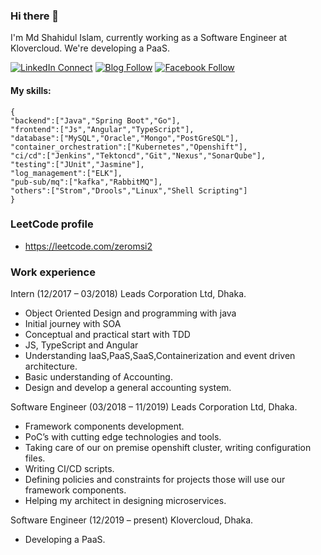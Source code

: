 
### Hi there 👋
I'm Md Shahidul Islam, currently working as a Software Engineer at Klovercloud. We're developing a PaaS.


[![LinkedIn Connect](https://img.shields.io/badge/%20-Connect-black?style=for-the-badge&color=14171A&labelColor=212121&logo=linkedin&logoColor=ffffff)](https://www.linkedin.com/in/shahidul-islams-profile/)  [![Blog Follow](https://img.shields.io/badge/BLOG-Follow-orange?style=for-the-badge&color=212121)](https://zeromsi.github.io/blog/index.html/)  [![Facebook Follow](https://img.shields.io/badge/%20-Connect-black?style=for-the-badge&color=14171A&labelColor=1976d2&logo=facebook&logoColor=ffffff)](https://web.facebook.com/BeskoristanShahidul)

#### My skills:
```
{
"backend":["Java","Spring Boot","Go"],
"frontend":["Js","Angular","TypeScript"],
"database":["MySQL","Oracle","Mongo","PostGreSQL"],
"container_orchestration":["Kubernetes","Openshift"],
"ci/cd":["Jenkins","Tektoncd","Git","Nexus","SonarQube"],
"testing":["JUnit","Jasmine"],
"log_management":["ELK"],
"pub-sub/mq":["kafka","RabbitMQ"],
"others":["Strom","Drools","Linux","Shell Scripting"]
}
```
### LeetCode profile
- https://leetcode.com/zeromsi2

### Work experience 
Intern (12/2017 – 03/2018)
Leads Corporation Ltd, Dhaka.
- Object Oriented Design and programming with
java
- Initial journey with SOA
- Conceptual and practical start with TDD
- JS, TypeScript and Angular
- Understanding IaaS,PaaS,SaaS,Containerization
and event driven architecture.
- Basic understanding of Accounting.
- Design and develop a general accounting system.

Software Engineer (03/2018 – 11/2019)
Leads Corporation Ltd, Dhaka.
- Framework components development.
- PoC’s with cutting edge technologies and
tools.
- Taking care of our on premise openshift cluster,
writing configuration files.
- Writing CI/CD scripts.
- Defining policies and constraints for projects
those will use our framework components.
- Helping my architect in designing
microservices.

Software Engineer (12/2019 – present)
Klovercloud, Dhaka.
- Developing a PaaS.


